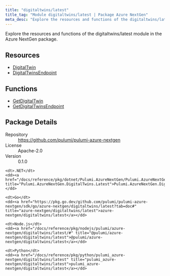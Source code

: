 ```yaml
---
title: "digitaltwins/latest"
title_tag: "Module digitaltwins/latest | Package Azure NextGen"
meta_desc: "Explore the resources and functions of the digitaltwins/latest module in the Azure NextGen package."
---
```


<!-- WARNING: this file was generated by Pulumi Docs Generator. -->
<!-- Do not edit by hand unless you're certain you know what you are doing! -->

Explore the resources and functions of the digitaltwins/latest module in the Azure NextGen package.

<h2 id="resources">Resources</h2>
<ul class="api">
    <li><a href="digitaltwin" title="DigitalTwin"><span class="symbol resource"></span>DigitalTwin</a></li>
    <li><a href="digitaltwinsendpoint" title="DigitalTwinsEndpoint"><span class="symbol resource"></span>DigitalTwinsEndpoint</a></li>
</ul>

<h2 id="functions">Functions</h2>
<ul class="api">
    <li><a href="getdigitaltwin" title="GetDigitalTwin"><span class="symbol function"></span>GetDigitalTwin</a></li>
    <li><a href="getdigitaltwinsendpoint" title="GetDigitalTwinsEndpoint"><span class="symbol function"></span>GetDigitalTwinsEndpoint</a></li>
</ul>

<h2 id="package-details">Package Details</h2>
<dl class="package-details">
	<dt>Repository</dt>
	<dd><a href="https://github.com/pulumi/pulumi-azure-nextgen">https://github.com/pulumi/pulumi-azure-nextgen</a></dd>
	<dt>License</dt>
	<dd>Apache-2.0</dd>
	<dt>Version</dt>
	<dd>0.1.0</dd>
</dl>



<dl class="tabular">

    <dt>.NET</dt>
    <dd><a href="/docs/reference/pkg/dotnet/Pulumi.AzureNextGen/Pulumi.AzureNextGen.DigitalTwins.Latest.html" title="Pulumi.AzureNextGen.DigitalTwins.Latest">Pulumi.AzureNextGen.DigitalTwins.Latest</a></dd>

    <dt>Go</dt>
    <dd><a href="https://pkg.go.dev/github.com/pulumi/pulumi-azure-nextgen/sdk/go/azure-nextgen/digitaltwins/latest?tab=doc#" title="azure-nextgen/digitaltwins/latest">azure-nextgen/digitaltwins/latest</a></dd>

    <dt>Node.js</dt>
    <dd><a href="/docs/reference/pkg/nodejs/pulumi/azure-nextgen/digitaltwins/latest/#" title="@pulumi/azure-nextgen/digitaltwins/latest">@pulumi/azure-nextgen/digitaltwins/latest</a></dd>

    <dt>Python</dt>
    <dd><a href="/docs/reference/pkg/python/pulumi_azure-nextgen/digitaltwins/latest" title="pulumi_azure-nextgen/digitaltwins/latest">pulumi_azure-nextgen/digitaltwins/latest</a></dd>

</dl>

